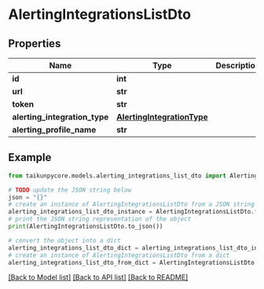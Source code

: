# AlertingIntegrationsListDto


## Properties

Name | Type | Description | Notes
------------ | ------------- | ------------- | -------------
**id** | **int** |  | 
**url** | **str** |  | 
**token** | **str** |  | 
**alerting_integration_type** | [**AlertingIntegrationType**](AlertingIntegrationType.md) |  | 
**alerting_profile_name** | **str** |  | 

## Example

```python
from taikunpycore.models.alerting_integrations_list_dto import AlertingIntegrationsListDto

# TODO update the JSON string below
json = "{}"
# create an instance of AlertingIntegrationsListDto from a JSON string
alerting_integrations_list_dto_instance = AlertingIntegrationsListDto.from_json(json)
# print the JSON string representation of the object
print(AlertingIntegrationsListDto.to_json())

# convert the object into a dict
alerting_integrations_list_dto_dict = alerting_integrations_list_dto_instance.to_dict()
# create an instance of AlertingIntegrationsListDto from a dict
alerting_integrations_list_dto_from_dict = AlertingIntegrationsListDto.from_dict(alerting_integrations_list_dto_dict)
```
[[Back to Model list]](../README.md#documentation-for-models) [[Back to API list]](../README.md#documentation-for-api-endpoints) [[Back to README]](../README.md)


